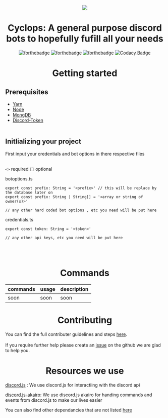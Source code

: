 <p align="center"><img src="https://i.imgur.com/FiLr3O3.png"></p>
<h1 align="center">Cyclops: A general purpose discord bots to hopefully fufill all your needs</h1>
<div align="center">

[![forthebadge](https://forthebadge.com/images/badges/made-with-typescript.svg)](https://forthebadge.com)
[![forthebadge](https://forthebadge.com/images/badges/built-by-developers.svg)](https://forthebadge.com)
[![forthebadge](https://forthebadge.com/images/badges/uses-badges.svg)](https://forthebadge.com)
[![Codacy Badge](https://img.shields.io/codacy/grade/93dbe215b3dc462495511975bfc7fafb?style=for-the-badge)](https://www.codacy.com/gh/CyclopsBot/bot/dashboard?utm_source=github.com&amp;utm_medium=referral&amp;utm_content=CyclopsBot/bot&amp;utm_campaign=Badge_Grade)
</div>

<h1 align="center"style="font-weight: bold">Getting started</h1>

<h2 style="font-weight: bold">Prerequisites</h2>

- [Yarn](https://classic.yarnpkg.com/en/)
- [Node](https://nodejs.org/en/)
- [MongDB](https://docs.mongodb.com/manual/administration/install-community/)
- [Discord-Token](https://discord.com/developers/docs/intro)
<br></br>

<h2 style="font-weight: bold">Initlializing your project</h2>
First input your credentials and bot options in there respective files
<br></br>

`<>` required `[]` optional

botoptions.ts
```
export const prefix: String = '<prefix>' // this will be replace by the database later on
export const prefix: String | String[] = '<array or string of owner(s)>'

// any other hard coded bot options , etc you need will be put here
```
credentials.ts
```
export const token: String = '<token>'

// any other api keys, etc you need will be put here
```
<br></br>

<h1 align="center"style="font-weight: bold">Commands</h1>

| commands | usage | description |
|----------|-------|-------------|
| soon     | soon  | soon        |


<h1 align="center"style="font-weight: bold">Contributing</h1>

You can find the full contributer guidelines and steps [here](https://github.com/CyclopsBot/bot/blob/master/CONTRIBUTING.md).
<br> </br>
If you require further help please create an [issue](https://github.com/CyclopsBot/bot/issues) on the github we are glad to help you.

<h1 align="center"style="font-weight: bold">Resources we use</h1>

[discord.js](https://discord.js.org/#/) : We use discord.js for interactiing with the discord api

[discord.js-akairo](https://discord-akairo.github.io/#/): We use discord.js akairo for handing commands and events from discord.js to make our lives easier

You can also find other dependancies that are not listed [here](https://github.com/CyclopsBot/bot/blob/master/package.json)

